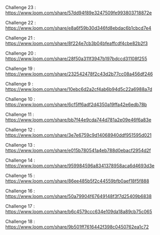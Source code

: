 Challenge 23 : https://www.loom.com/share/57dd94f89e3247509fe993803718872e

Challenge 22 : https://www.loom.com/share/e8a6f59b30d346fd8ebdac6b1cbcd7e4

Challenge 21 : https://www.loom.com/share/8f224e7cb3b04bfeaffcdf4cbe82b2f3

Challenge 20 : https://www.loom.com/share/28f50a311f3947b197bdccd31108f255

Challenge 19 : https://www.loom.com/share/232542478f2c43d2b77cc08a456df246

Challenge 9 : https://www.loom.com/share/10ebc6d2a2cf4ab6b94d5c22a6988a7d

Challenge 10 : https://www.loom.com/share/6cf5ff6adf2d4350a19ffa42e6edb78b

Challenge 11 : https://www.loom.com/share/bb7f44e9cda744d781a2e09e46f6a83e

Challenge 12 : https://www.loom.com/share/3e7e6759c9d14068940ddf951595d021

Challenge 13 : https://www.loom.com/share/e015b780541a4eb788d0ebacf2954d2f

Challenge 14 : https://www.loom.com/share/959984596a8341378958aca6d4693d3e

Challenge 15 : https://www.loom.com/share/86ee485b5f2c44559bfb0aef18f5f888

Challenge 16 : https://www.loom.com/share/50a79904f67649148f3f7d25409b6838

Challenge 17 : https://www.loom.com/share/b6c4579ccc634e109da18a89cb75c065

Challenge 18 : https://www.loom.com/share/9b501ff7616442f398c0450762ea1c72